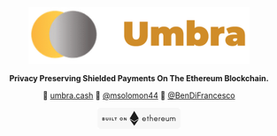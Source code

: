 <div align="center">
	<img width="400" src="readme/umbra-logo-words.png" alt="Umbra Logo">
	<br />
</div>

<p align="center">
	<b>Privacy Preserving Shielded Payments On The Ethereum Blockchain.</b>
</p>

<p align="center">
	🚀 <a href="https://umbra.cash">umbra.cash</a>
	👷 <a href="https://twitter.com/msolomon44">@msolomon44</a>
	👷 <a href="https://twitter.com/BenDiFrancesco">@BenDiFrancesco</a>
</p>

<div align="center">
	<img width="150" src="readme/ethereum-badge-light.png" alt="Umbra Logo">
	<br />
</div>


